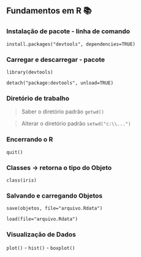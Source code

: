 ## Fundamentos em R  📚

### Instalação de pacote - linha de comando
`install.packages("devtools", dependencies=TRUE)`


### Carregar e descarregar - pacote
`library(devtools)` 

`detach("package:devtools", unload=TRUE)`


### Diretório de trabalho
> Saber o diretório padrão `getwd()`

> Alterar o diretório padrão `setwd("c:\\...")`

### Encerrando o R
`quit()`


### Classes -> retorna o tipo do Objeto
`class(iris)`


### Salvando e carregando Objetos
`save(objetos, file="arquivo.Rdata")` 

`load(file="arquivo.Rdata")`


### Visualização de Dados
`plot()`  -  `hist()`  -  `boxplot()`

